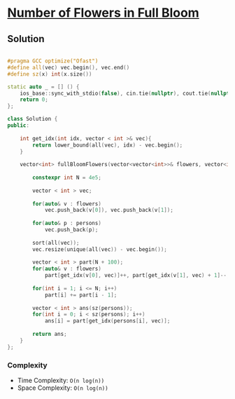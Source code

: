 # [Number of Flowers in Full Bloom](https://leetcode.com/contest/weekly-contest-290/problems/number-of-flowers-in-full-bloom/)

## Solution

```C++

#pragma GCC optimize("Ofast")
#define all(vec) vec.begin(), vec.end()
#define sz(x) int(x.size())

static auto _ = [] () {
    ios_base::sync_with_stdio(false), cin.tie(nullptr), cout.tie(nullptr);
    return 0;
};

class Solution {
public:
    
    int get_idx(int idx, vector < int >& vec){
        return lower_bound(all(vec), idx) - vec.begin();
    }
    
    vector<int> fullBloomFlowers(vector<vector<int>>& flowers, vector<int>& persons){
        
        constexpr int N = 4e5;
        
        vector < int > vec;
        
        for(auto& v : flowers)
            vec.push_back(v[0]), vec.push_back(v[1]);
        
        for(auto& p : persons)
            vec.push_back(p);
        
        sort(all(vec));
        vec.resize(unique(all(vec)) - vec.begin());
        
        vector < int > part(N + 100);
        for(auto& v : flowers)
            part[get_idx(v[0], vec)]++, part[get_idx(v[1], vec) + 1]--;
        
        for(int i = 1; i <= N; i++)
            part[i] += part[i - 1];
        
        vector < int > ans(sz(persons));
        for(int i = 0; i < sz(persons); i++)
            ans[i] = part[get_idx(persons[i], vec)];
        
        return ans;
    }
};
```

### Complexity

- Time Complexity: `O(n log(n))`
- Space Complexity: `O(n log(n))`
